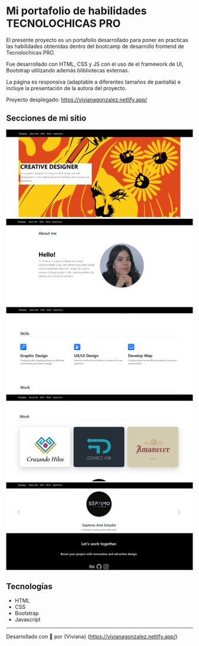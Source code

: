 # Mi portafolio de habilidades TECNOLOCHICAS PRO

El presente proyecto es un portafolio desarrollado para poner en practicas las habilidades obtenidas dentro del bootcamp de desarrollo frontend de Tecnolochicas PRO.

Fue desarrollado con HTML, CSS y JS con el uso de el framework de UI, Bootstrap utilizando además blibliotecas externas.

La página es responsiva (adaptable a diferentes tamaños de pantalla) e incluye la presentación de la autora del proyecto.

Proyecto desplegado: https://vivianagonzalez.netlify.app/

## Secciones de mi sitio
![Presentación](assets/readme/cap1.png)
![Sobre Mi](assets/readme/cap2.png)
![Habilidades](assets/readme/cap3.png)
![Trabajos](assets/readme/cap4.png)
![Experiecnia](assets/readme/cap5.png)
## Tecnologías

* HTML
* CSS
* Bootstrap
* Javascript

------

Desarrollado con 💖 por {Viviana} (https://vivianagonzalez.netlify.app/) 



